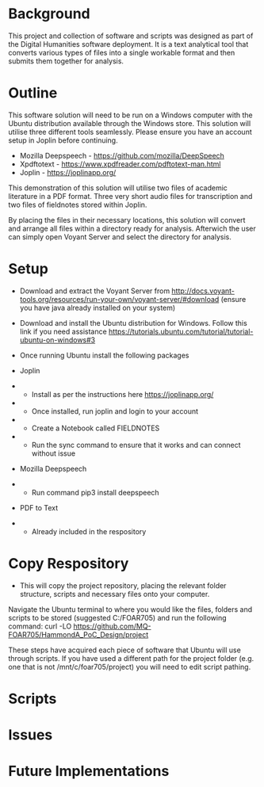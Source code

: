 # Background
This project and collection of software and scripts was designed as part of the Digital Humanities software deployment. It is a text analytical tool that converts various types of files into a single workable format and then submits them together for analysis.

# Outline
This software solution will need to be run on a Windows computer with the Ubuntu distribution available through the Windows store. This solution will utilise three different tools seamlessly. Please ensure you have an account setup in Joplin before continuing.

- Mozilla Deepspeech - https://github.com/mozilla/DeepSpeech
- Xpdftotext - https://www.xpdfreader.com/pdftotext-man.html
- Joplin - https://joplinapp.org/

This demonstration of this solution will utilise two files of academic literature in a PDF format. Three very short audio files for transcription and two files of fieldnotes stored within Joplin.

By placing the files in their necessary locations, this solution will convert and arrange all files within a directory ready for analysis. Afterwich the user can simply open Voyant Server and select the directory for analysis.

# Setup
- Download and extract the Voyant Server from
http://docs.voyant-tools.org/resources/run-your-own/voyant-server/#download
(ensure you have java already installed on your system)

- Download and install the Ubuntu distribution for Windows.
Follow this link if you need assistance https://tutorials.ubuntu.com/tutorial/tutorial-ubuntu-on-windows#3

- Once running Ubuntu install the following packages

- Joplin
- - Install as per the instructions here https://joplinapp.org/
- - Once installed, run joplin and login to your account
- - Create a Notebook called FIELDNOTES
- - Run the sync command to ensure that it works and can connect without issue

- Mozilla Deepspeech
- - Run command pip3 install deepspeech

- PDF to Text
- - Already included in the respository



# Copy Respository

- This will copy the project repository, placing the relevant folder structure, scripts and necessary files onto your computer. 


Navigate the Ubuntu terminal to where you would like the files, folders and scripts to be stored (suggested C:/FOAR705) and run the following command:
curl -LO https://github.com/MQ-FOAR705/HammondA_PoC_Design/project

These steps have acquired each piece of software that Ubuntu will use through scripts. If you have used a different path for the project folder (e.g. one that is not /mnt/c/foar705/project) you will need to edit script pathing. 

# Scripts


# Issues

# Future Implementations
